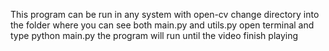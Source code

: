 This program can be run in any system with open-cv
change directory into the folder where you can see both main.py and utils.py
open terminal and type python main.py 
the program will run until the video finish playing


